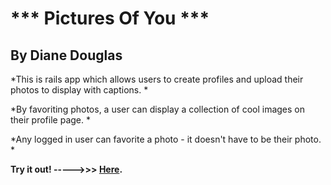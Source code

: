 *** Pictures Of You ***
====================
By Diane Douglas
--------------------
*This is rails app which allows users to create profiles and upload their photos to display with captions. *

*By favoriting photos, a user can display a collection of cool images on their profile page. *

*Any logged in user can favorite a photo - it doesn't have to be their photo. *

**Try it out! ----->>> [Here](http://pictures-of-you.herokuapp.com/).**
